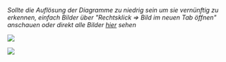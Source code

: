 *Sollte die Auflösung der Diagramme zu niedrig sein um sie  vernünftig zu erkennen, einfach Bilder über "Rechtsklick => Bild im  neuen Tab öffnen" anschauen oder direkt alle Bilder [hier](https://postimg.cc/gallery/kVRkbfR) sehen*

![](https://i.postimg.cc/7ZzXTXV4/Lernjob-3-5.png)

![](https://i.postimg.cc/MpnN3ym3/LF-5-3-gezeichnet.png)